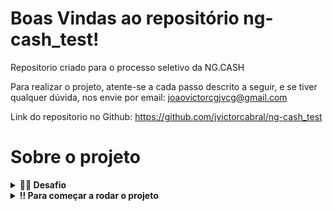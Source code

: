 # Boas Vindas ao repositório ng-cash_test!

Repositorio criado para o processo seletivo da NG.CASH

Para realizar o projeto, atente-se a cada passo descrito a seguir, e se tiver qualquer dúvida, nos envie por email:
joaovictorcgjvcg@gmail.com

Link do repositorio no Github: https://github.com/jvictorcabral/ng-cash_test

# Sobre o projeto

<details>
  <summary>
    <strong>👨‍💻 Desafio</strong>
  </summary><br>

  Estruturar uma aplicação web fullstack, dockerizada, cujo objetivo seja possibilitar que usuários da NG consigam realizar transferências internas entre si.

</details>

<details>
  <summary>
    <strong>‼️ Para começar a rodar o projeto</strong>
  </summary><br>

  1. Instale as dependências

  - Para isso, na raiz do projeto, use o seguinte comando: `npm install`
    - Esse comando irá instalar as dependências do projeto nas pastas /Frontend e /Backend

  2. Inicie o Docker

  - Para isso, na raiz do projeto, use o seguinte comando: `docker-compose up`

  3. Inicie o banco de dados

  - Para isso, na raiz do projeto, use o seguinte comando: `npm run prestart`
    - Esse comando irá dropar o banco de dados, caso ja exista, criar um  novo banco e realizar as migrations

  4. Rode o Frontend no localhost

  - Para isso, na raiz do projeto, use o seguinte comando: `npm run dev:front`

  5. Rode o Backend no localhost

  - Para isso, na raiz do projeto, use o seguinte comando: `npm run dev:back`

</details>
</details>
